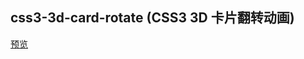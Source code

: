## css3-3d-card-rotate (CSS3 3D 卡片翻转动画)

[预览](https://cl9000.gitee.io/web-code/web-css/css3-3d-card-rotate/)
